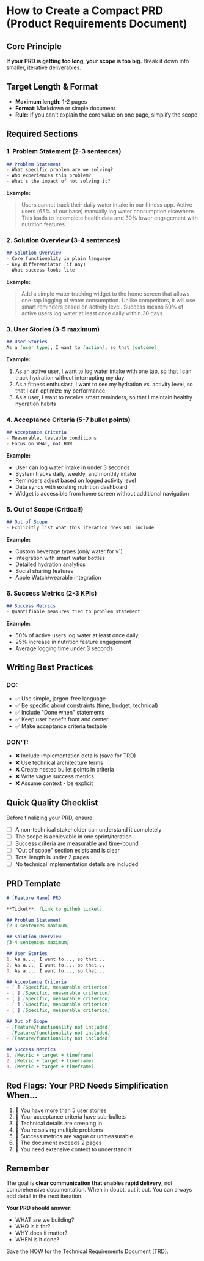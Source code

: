 # How to Create a Compact PRD (Product Requirements Document)

## Core Principle

**If your PRD is getting too long, your scope is too big.** Break it down into smaller, iterative deliverables.

## Target Length & Format

- **Maximum length**: 1-2 pages
- **Format**: Markdown or simple document
- **Rule**: If you can't explain the core value on one page, simplify the scope

## Required Sections

### 1. Problem Statement (2-3 sentences)

```markdown
## Problem Statement
- What specific problem are we solving?
- Who experiences this problem?
- What's the impact of not solving it?
```

**Example:**
> Users cannot track their daily water intake in our fitness app. Active users (65% of our base)
> manually log water consumption elsewhere. This leads to incomplete health data and 30% lower
> engagement with nutrition features.

### 2. Solution Overview (3-4 sentences)

```markdown
## Solution Overview
- Core functionality in plain language
- Key differentiator (if any)
- What success looks like
```

**Example:**
> Add a simple water tracking widget to the home screen that allows one-tap logging of water
> consumption. Unlike competitors, it will use smart reminders based on activity level. Success means
> 50% of active users log water at least once daily within 30 days.

### 3. User Stories (3-5 maximum)

```markdown
## User Stories
As a [user type], I want to [action], so that [outcome]
```

**Example:**

1. As an active user, I want to log water intake with one tap, so that I can track hydration without interrupting my day
2. As a fitness enthusiast, I want to see my hydration vs. activity level, so that I can optimize my performance
3. As a user, I want to receive smart reminders, so that I maintain healthy hydration habits

### 4. Acceptance Criteria (5-7 bullet points)

```markdown
## Acceptance Criteria
- Measurable, testable conditions
- Focus on WHAT, not HOW
```

**Example:**

- User can log water intake in under 3 seconds
- System tracks daily, weekly, and monthly intake
- Reminders adjust based on logged activity level
- Data syncs with existing nutrition dashboard
- Widget is accessible from home screen without additional navigation

### 5. Out of Scope (Critical!)

```markdown
## Out of Scope
- Explicitly list what this iteration does NOT include
```

**Example:**

- Custom beverage types (only water for v1)
- Integration with smart water bottles
- Detailed hydration analytics
- Social sharing features
- Apple Watch/wearable integration

### 6. Success Metrics (2-3 KPIs)

```markdown
## Success Metrics
- Quantifiable measures tied to problem statement
```

**Example:**

- 50% of active users log water at least once daily
- 25% increase in nutrition feature engagement
- Average logging time under 3 seconds

## Writing Best Practices

### DO:

- ✅ Use simple, jargon-free language
- ✅ Be specific about constraints (time, budget, technical)
- ✅ Include "Done when" statements
- ✅ Keep user benefit front and center
- ✅ Make acceptance criteria testable

### DON'T:

- ❌ Include implementation details (save for TRD)
- ❌ Use technical architecture terms
- ❌ Create nested bullet points in criteria
- ❌ Write vague success metrics
- ❌ Assume context - be explicit

## Quick Quality Checklist

Before finalizing your PRD, ensure:

- [ ] A non-technical stakeholder can understand it completely
- [ ] The scope is achievable in one sprint/iteration
- [ ] Success criteria are measurable and time-bound
- [ ] "Out of scope" section exists and is clear
- [ ] Total length is under 2 pages
- [ ] No technical implementation details are included

## PRD Template

```markdown
# [Feature Name] PRD

**Ticket**: [Link to github ticket]

## Problem Statement
[2-3 sentences maximum]

## Solution Overview
[3-4 sentences maximum]

## User Stories
1. As a..., I want to..., so that...
2. As a..., I want to..., so that...
3. As a..., I want to..., so that...

## Acceptance Criteria
- [ ] [Specific, measurable criterion]
- [ ] [Specific, measurable criterion]
- [ ] [Specific, measurable criterion]
- [ ] [Specific, measurable criterion]
- [ ] [Specific, measurable criterion]

## Out of Scope
- [Feature/functionality not included]
- [Feature/functionality not included]
- [Feature/functionality not included]

## Success Metrics
1. [Metric + target + timeframe]
2. [Metric + target + timeframe]
3. [Metric + target + timeframe]
```

## Red Flags: Your PRD Needs Simplification When...

1. 📛 You have more than 5 user stories
2. 📛 Your acceptance criteria have sub-bullets
3. 📛 Technical details are creeping in
4. 📛 You're solving multiple problems
5. 📛 Success metrics are vague or unmeasurable
6. 📛 The document exceeds 2 pages
7. 📛 You need extensive context to understand it

## Remember

The goal is **clear communication that enables rapid delivery**, not comprehensive documentation. When in doubt, cut it out. You can always add detail in the next iteration.

**Your PRD should answer:**

- WHAT are we building?
- WHO is it for?
- WHY does it matter?
- WHEN is it done?

Save the HOW for the Technical Requirements Document (TRD).
